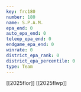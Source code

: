 ```yaml
---
key: frc180
number: 180
name: S.P.A.M.
epa_end: 0
auto_epa_end: 0
teleop_epa_end: 0
endgame_epa_end: 0
winrate: 0
district_epa_rank: 0
district_epa_percentile: 0
type: Team
---
```

[[2025flor]]
[[2025flwp]]
